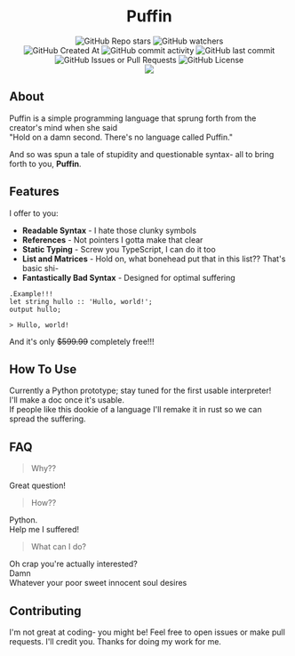 <h1 align='center'>Puffin</h1>

<div align='center'>
  <img alt="GitHub Repo stars" src="https://img.shields.io/github/stars/PixiIized/Puffin">
  <img alt="GitHub watchers" src="https://img.shields.io/github/watchers/PixiIized/Puffin"><br>
  <img alt="GitHub Created At" src="https://img.shields.io/github/created-at/PixiIized/Puffin">
  <img alt="GitHub commit activity" src="https://img.shields.io/github/commit-activity/t/PixiIized/Puffin">
  <img alt="GitHub last commit" src="https://img.shields.io/github/last-commit/PixiIized/Puffin">
  <img alt="GitHub Issues or Pull Requests" src="https://img.shields.io/github/issues/PixiIized/Puffin">
  <img alt="GitHub License" src="https://img.shields.io/github/license/PixiIized/Puffin"><br>
  <img src='https://skillicons.dev/icons?i=github,python'>
</div>

## About
Puffin is a simple programming language that sprung forth from the creator's mind when she said<br>
"Hold on a damn second. There's no language called Puffin."

And so was spun a tale of stupidity and questionable syntax- all to bring forth to you, <b>Puffin</b>.<br>

## Features
I offer to you:

- **Readable Syntax** - I hate those clunky symbols
- **References** - Not pointers I gotta make that clear
- **Static Typing** - Screw you TypeScript, I can do it too
- **List and Matrices** - Hold on, what bonehead put that in this list?? That's basic shi-
- **Fantastically Bad Syntax** - Designed for optimal suffering

```
.Example!!!
let string hullo :: 'Hullo, world!';
output hullo;
```
`> Hullo, world!`

And it's only ~~$599.99~~ completely free!!!

## How To Use
Currently a Python prototype; stay tuned for the first usable interpreter!<br>
I'll make a doc once it's usable.<br>
If people like this dookie of a language I'll remake it in rust so we can spread the suffering.

## FAQ
> Why??

Great question!

> How??

Python.<br>
Help me I suffered!

> What can I do?

Oh crap you're actually interested?<br>
Damn<br>
Whatever your poor sweet innocent soul desires

## Contributing
I'm not great at coding- you might be!
Feel free to open issues or make pull requests.
I'll credit you. Thanks for doing my work for me.
